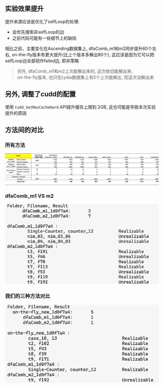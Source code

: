## 实验效果提升

提升来源应该是优化了selfLoop的处理:

- 会优先搜索非selfLoop的边
- 之前代码可能有一些细节上的缺陷

相比之前，主要变化在Ascending数据集上, dfaComb_m1和m2同步提升60个左右,
on-the-fly版本有更大提升(比上个版本多解出80个), 这应该是因为它可以把selfLoop边全部视作failed边, 即非策略

> 另外, dfaComb_m1和m2上次能解出来的, 这次依旧能解出来;    
> on-the-fly版本, 也只在Lydia数据集上有5个上次能解出, 而这次没解出来


## 另外, 调整了cudd的配置

使用 `Cudd_SetMaxCacheHard` API提升缓存上限到 2GB, 这也可能是导致本次实验提升的原因   

## 方法间的对比

### 所有方法

![excel all](./excel_all.png)

### dfaComb_m1 VS m2

![dfaComb_m1 VS m2](./vs_imgs/dfaComb_m1_VS_m2.png)

### 我们的三种方法对比

![all three versions](./vs_imgs/all_three_versions.png)